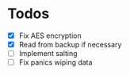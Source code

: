 # Todos

- [x] Fix AES encryption
- [x] Read from backup if necessary
- [ ] Implement salting
- [ ] Fix panics wiping data
